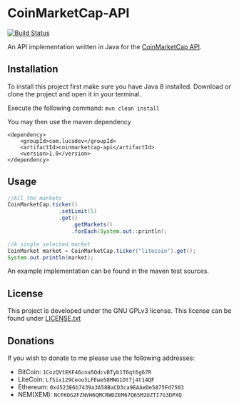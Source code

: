 # CoinMarketCap-API
[![Build Status](http://lucadev.com/jenkins/buildStatus/icon?job=CoinMarketCap-API)](https://github.com/Camphul/CoinMarketCap-API)

An API implementation written in Java for the [CoinMarketCap API](https://coinmarketcap.com/api/).
## Installation
To install this project first make sure you have Java 8 installed. Download or clone the project and open it in your terminal.

Execute the following command: `mvn clean install`

You may then use the maven dependency
```
<dependency>
    <groupId>com.lucadev</groupId>
    <artifactId>coinmarketcap-api</artifactId>
    <version>1.0</version>
</dependency>
```

## Usage
```java
//All the markets
CoinMarketCap.ticker()
                .setLimit(5)
                .get()
                    .getMarkets()
                    .forEach(System.out::println);

//A single selected market
CoinMarket market = CoinMarketCap.ticker("litecoin").get();
System.out.println(market);
```

An example implementation can be found in the maven test sources.

## License
This project is developed under the GNU GPLv3 license. This license can be found under [LICENSE.txt](LICENSE.txt)

## Donations
If you wish to donate to me please use the following addresses:

* BitCoin: `1CozQVtEKF46cna5QdcvBTyb1T6qt6g67R`
* LiteCoin: `LfSix129Ceoo3LFEwe58MNG1Dt7j4t14QF`
* Ethereum: `0x4523E6b7439a3A58BaCD3ca9EAAeDe5875Fd7503`
* NEM(XEM): `NCFKOG2FZNVH6QMCRWDZEM67Q65M2UZTI7G3DPXQ`